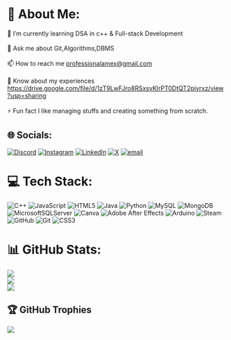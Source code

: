 # 💫 About Me:
🌱 I’m currently learning DSA in c++ & Full-stack Development<br><br>💬 Ask me about Git,Algorithms,DBMS<br><br>📫 How to reach me professionalamex@gmail.com<br><br>📄 Know about my experiences https://drive.google.com/file/d/1zT9LwFJro8RSxsvKIrPT0DtQT2pivrxz/view?usp=sharing<br><br>⚡ Fun fact I like managing stuffs and creating something from scratch.


## 🌐 Socials:
[![Discord](https://img.shields.io/badge/Discord-%237289DA.svg?logo=discord&logoColor=white)](https://discord.gg/https://discord.gg/RsUMgWx4) [![Instagram](https://img.shields.io/badge/Instagram-%23E4405F.svg?logo=Instagram&logoColor=white)](https://instagram.com/aaammeeeyy) [![LinkedIn](https://img.shields.io/badge/LinkedIn-%230077B5.svg?logo=linkedin&logoColor=white)](https://linkedin.com/in/ameyatlinked) [![X](https://img.shields.io/badge/X-black.svg?logo=X&logoColor=white)](https://x.com/@AmeX__SoL) [![email](https://img.shields.io/badge/Email-D14836?logo=gmail&logoColor=white)](mailto:professionalamex@gmail.com) 

# 💻 Tech Stack:
![C++](https://img.shields.io/badge/c++-%2300599C.svg?style=for-the-badge&logo=c%2B%2B&logoColor=white) ![JavaScript](https://img.shields.io/badge/javascript-%23323330.svg?style=for-the-badge&logo=javascript&logoColor=%23F7DF1E) ![HTML5](https://img.shields.io/badge/html5-%23E34F26.svg?style=for-the-badge&logo=html5&logoColor=white) ![Java](https://img.shields.io/badge/java-%23ED8B00.svg?style=for-the-badge&logo=openjdk&logoColor=white) ![Python](https://img.shields.io/badge/python-3670A0?style=for-the-badge&logo=python&logoColor=ffdd54) ![MySQL](https://img.shields.io/badge/mysql-4479A1.svg?style=for-the-badge&logo=mysql&logoColor=white) ![MongoDB](https://img.shields.io/badge/MongoDB-%234ea94b.svg?style=for-the-badge&logo=mongodb&logoColor=white) ![MicrosoftSQLServer](https://img.shields.io/badge/Microsoft%20SQL%20Server-CC2927?style=for-the-badge&logo=microsoft%20sql%20server&logoColor=white) ![Canva](https://img.shields.io/badge/Canva-%2300C4CC.svg?style=for-the-badge&logo=Canva&logoColor=white) ![Adobe After Effects](https://img.shields.io/badge/Adobe%20After%20Effects-9999FF.svg?style=for-the-badge&logo=Adobe%20After%20Effects&logoColor=white) ![Arduino](https://img.shields.io/badge/-Arduino-00979D?style=for-the-badge&logo=Arduino&logoColor=white) ![Steam](https://img.shields.io/badge/steam-%23000000.svg?style=for-the-badge&logo=steam&logoColor=white) ![GitHub](https://img.shields.io/badge/github-%23121011.svg?style=for-the-badge&logo=github&logoColor=white) ![Git](https://img.shields.io/badge/git-%23F05033.svg?style=for-the-badge&logo=git&logoColor=white) ![CSS3](https://img.shields.io/badge/css3-%231572B6.svg?style=for-the-badge&logo=css3&logoColor=white)
# 📊 GitHub Stats:
![](https://github-readme-stats.vercel.app/api?username=amexatgit&theme=calm_pink&hide_border=true&include_all_commits=true&count_private=false)<br/>
![](https://nirzak-streak-stats.vercel.app/?user=amexatgit&theme=calm_pink&hide_border=true)<br/>
![](https://github-readme-stats.vercel.app/api/top-langs/?username=amexatgit&theme=calm_pink&hide_border=true&include_all_commits=true&count_private=false&layout=compact)

## 🏆 GitHub Trophies
![](https://github-profile-trophy.vercel.app/?username=amexatgit&theme=calm_pink&no-frame=true&no-bg=false&margin-w=4)

<!-- Proudly created with GPRM ( https://gprm.itsvg.in ) -->
